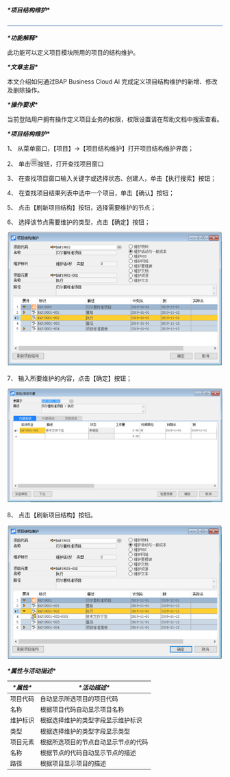 ***\*项目结构维护\****

![img](zsk_xm/common/headLine.png) 

***\*功能解释\****

此功能可以定义项目模块所用的项目的结构维护。

***\*文章主旨\****

本文介绍如何通过BAP Business Cloud AI 完成定义项目结构维护的新增、修改及删除操作。

***\*操作要求\****

当前登陆用户拥有操作定义项目业务的权限，权限设置请在帮助文档中搜索查看。

***\*项目结构维护\****

1、 从菜单窗口，【项目】->【项目结构维护】打开项目结构维护界面；

2、 单击![img](zsk_xm/查找.png)按钮，打开查找项目窗口

3、 在查找项目窗口输入关键字或选择状态、创建人，单击【执行搜索】按钮；

4、 在查找项目结果列表中选中一个项目，单击【确认】按钮；

5、 点击【刷新项目结构】按钮，选择需要维护的节点；

6、 选择该节点需要维护的类型，点击【确定】按钮；

![img](zsk_xm/项目结构维护1.png)

7、 输入所要维护的内容，点击【确定】按钮；

![img](zsk_xm/项目结构维护2.png)

8、 点击【刷新项目结构】按钮。

![img](zsk_xm/项目结构维护3.png)

***\*属性与活动描述\****

| ***\*属性\**** | ***\*活动描述\****                   |
| -------------- | ------------------------------------ |
| 项目代码       | 自动显示所选项目的项目代码           |
| 名称           | 根据项目代码自动显示项目名称         |
| 维护标识       | 根据选择维护的类型字段显示维护标识   |
| 类型           | 根据选择维护的类型字段显示类型       |
| 项目元素       | 根据所选项目的节点自动显示节点的代码 |
| 名称           | 根据节点的代码自动显示节点的描述     |
| 路径           | 根据项目显示项目的描述               |

 
